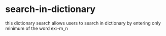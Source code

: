 # search-in-dictionary
this dictionary search allows users to search in dictionary by entering only minimum of the word ex:-m_n
